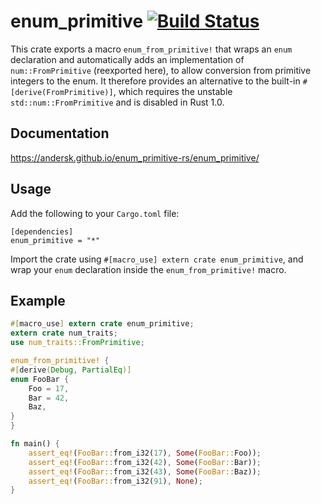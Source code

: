 # enum_primitive [![Build Status](https://travis-ci.org/andersk/enum_primitive-rs.svg?branch=master)](https://travis-ci.org/andersk/enum_primitive-rs)

This crate exports a macro `enum_from_primitive!` that wraps an
`enum` declaration and automatically adds an implementation of
`num::FromPrimitive` (reexported here), to allow conversion from
primitive integers to the enum.  It therefore provides an
alternative to the built-in `#[derive(FromPrimitive)]`, which
requires the unstable `std::num::FromPrimitive` and is disabled in
Rust 1.0.

## Documentation

https://andersk.github.io/enum_primitive-rs/enum_primitive/

## Usage

Add the following to your `Cargo.toml` file:

```
[dependencies]
enum_primitive = "*"
```

Import the crate using `#[macro_use] extern crate enum_primitive`, and
wrap your `enum` declaration inside the `enum_from_primitive!` macro.

## Example

```rust
#[macro_use] extern crate enum_primitive;
extern crate num_traits;
use num_traits::FromPrimitive;

enum_from_primitive! {
#[derive(Debug, PartialEq)]
enum FooBar {
    Foo = 17,
    Bar = 42,
    Baz,
}
}

fn main() {
    assert_eq!(FooBar::from_i32(17), Some(FooBar::Foo));
    assert_eq!(FooBar::from_i32(42), Some(FooBar::Bar));
    assert_eq!(FooBar::from_i32(43), Some(FooBar::Baz));
    assert_eq!(FooBar::from_i32(91), None);
}
```
